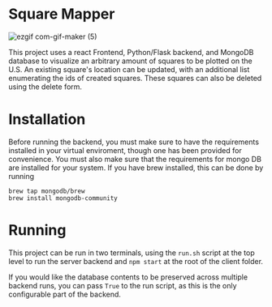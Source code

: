 # Square Mapper


![ezgif com-gif-maker (5)](https://user-images.githubusercontent.com/44304380/130883645-d99d0b63-7456-4702-aae3-74880df2ad2e.gif)




This project uses a react Frontend, Python/Flask backend, and MongoDB database to visualize an arbitrary amount of squares to be plotted on the U.S. An existing square's location
can be updated, with an additional list enumerating the ids of created squares. These squares can also be deleted using the delete form.

# Installation

Before running the backend, you must make sure to have the requirements installed in your virtual enviroment, though one has been provided for convenience. 
You must also make sure that the requirements for mongo DB are installed for your system. If you have brew installed, this can be done by running

```
brew tap mongodb/brew
brew install mongodb-community
```

# Running

This project can be run in two terminals, using the `run.sh` script at the top level to run the server backend and `npm start` at the root of the client folder.

If you would like the database contents to be preserved across multiple backend runs, you can pass `True` to the run script, as this is the only configurable part of the backend.


